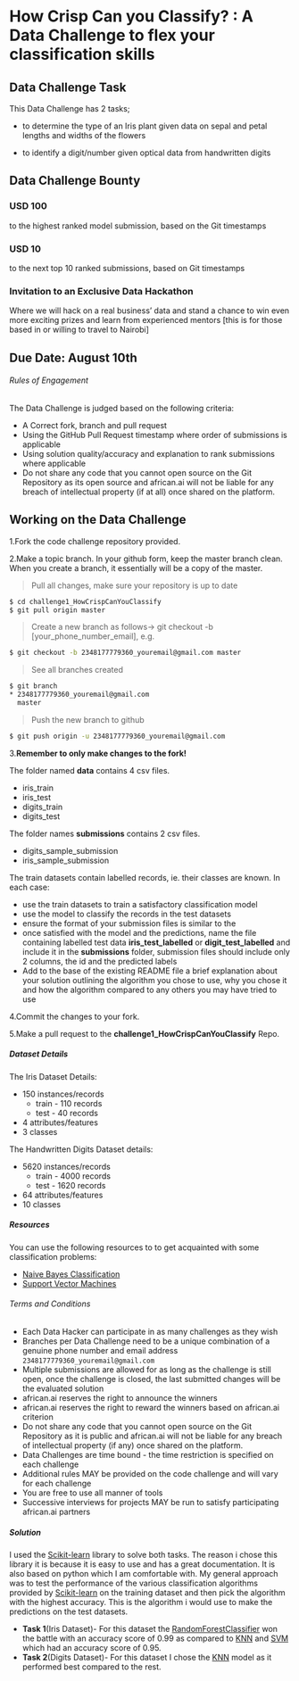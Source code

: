 # How Crisp Can you Classify? : A Data Challenge to flex your classification skills 

## Data Challenge Task
This Data Challenge has 2 tasks;
* to determine the type of an Iris plant given data on sepal and petal lengths and widths of the flowers

* to identify a digit/number given optical data from handwritten digits

## Data Challenge Bounty
### USD 100 
to the highest ranked model submission, based on the Git timestamps 
### USD 10 
to the next top 10 ranked submissions, based on Git timestamps
### Invitation to an Exclusive Data Hackathon 
Where we will hack on a real business’ data and stand a chance to win even more exciting prizes and learn from experienced mentors 
[this is for those based in or willing to travel to Nairobi]

## Due Date: August 10th

###### Rules of Engagement
The Data Challenge is judged based on the following criteria:
  - A Correct fork, branch and pull request
  - Using the GitHub Pull Request timestamp where order of submissions is applicable
  - Using solution quality/accuracy and explanation to rank submissions where applicable 
  - Do not share any code that you cannot open source on the Git Repository as its open source and african.ai will not be liable for any breach of intellectual property (if at all) once shared on the platform.

## Working on the Data Challenge
1.Fork the code challenge repository provided.

2.Make a topic branch. In your github form, keep the master branch clean. When you create a branch, it essentially will be a copy of the master.

>Pull all changes, make sure your repository is up to date

```sh
$ cd challenge1_HowCrispCanYouClassify
$ git pull origin master
```

>Create a new branch as follows-> git checkout -b [your_phone_number_email], e.g.

```sh
$ git checkout -b 2348177779360_youremail@gmail.com master
```

>See all branches created

```sh
$ git branch
* 2348177779360_youremail@gmail.com
  master
```

>Push the new branch to github

```sh
$ git push origin -u 2348177779360_youremail@gmail.com
```

3.**Remember to only make changes to the fork!**

The folder named **data** contains 4 csv files. 
* iris_train
* iris_test
* digits_train
* digits_test

The folder names **submissions** contains 2 csv files.
* digits_sample_submission
* iris_sample_submission

The train datasets contain labelled records, ie. their classes are known.
In each case:
* use the train datasets to train a satisfactory classification model
* use the model to classify the records in the test datasets
* ensure the format of your submission files is similar to the 
* once satisfied with the model and the predictions, name the file containing labelled test data **iris_test_labelled** or **digit_test_labelled** and include it in the **submissions** folder, submission files should include only 2 columns, the id and the predicted labels
* Add to the base of the existing README file a brief explanation about your solution outlining the algorithm you chose to use, why you chose it and how the algorithm compared to any others you may have tried to use  

4.Commit the changes to your fork.

5.Make a pull request to the **challenge1_HowCrispCanYouClassify** Repo.


##### Dataset Details

The Iris Dataset Details:
* 150 instances/records
  * train - 110 records
  * test  - 40 records
* 4 attributes/features
* 3 classes

The Handwritten Digits Dataset details: 
* 5620 instances/records 
  * train - 4000 records
  * test  - 1620 records
* 64 attributes/features
* 10 classes

 
##### Resources
You can use the following resources to to get acquainted with some classification problems:
* [Naive Bayes Classification](https://github.com/jakevdp/PythonDataScienceHandbook/blob/master/notebooks/05.05-Naive-Bayes.ipynb)
* [Support Vector Machines](https://github.com/jakevdp/PythonDataScienceHandbook/blob/master/notebooks/05.07-Support-Vector-Machines.ipynb)

###### Terms and Conditions
 - Each Data Hacker can participate in as many challenges as they wish
 - Branches per Data Challenge need to be a unique combination of a genuine phone number and email address ```2348177779360_youremail@gmail.com```
 - Multiple submissions are allowed for as long as the challenge is still open, once the challenge is closed, the last submitted changes will be the evaluated solution
 - african.ai reserves the right to announce the winners
 - african.ai reserves the right to reward the winners based on african.ai criterion
 - Do not share any code that you cannot open source on the Git Repository as it is public and african.ai will not be liable for any breach of intellectual property (if any) once shared on the platform.
 - Data Challenges are time bound - the time restriction is specified on each challenge
 - Additional rules MAY be provided on the code challenge and will vary for each challenge
 - You are free to use all manner of tools
 - Successive interviews for projects MAY be run to satisfy participating african.ai partners

##### Solution
I used the [Scikit-learn](http://scikit-learn.org/)  library to solve both tasks. The reason i chose this library it is because it is easy to use and has a great documentation. It is also based on python which I am comfortable with.
My general approach was to test the performance of the various classification algorithms provided by [Scikit-learn](http://scikit-learn.org/) on the training dataset and then pick the algorithm with the highest accuracy. This is the algorithm i would use to make the predictions on the test datasets.
 - **Task 1**(Iris Dataset)- For this dataset the [RandomForestClassifier](http://scikit-learn.org/stable/modules/generated/sklearn.ensemble.RandomForestClassifier.html#sklearn.ensemble.RandomForestClassifier) won the battle with an accuracy score of 0.99 as compared to [KNN](http://scikit-learn.org/stable/modules/generated/sklearn.neighbors.KNeighborsClassifier.html) and [SVM](http://scikit-learn.org/stable/modules/generated/sklearn.svm.SVC.html) which had an accuracy score of 0.95.
 - **Task 2**(Digits Dataset)- For this dataset I chose the [KNN](http://scikit-learn.org/stable/modules/generated/sklearn.neighbors.KNeighborsClassifier.html)  model as it performed best compared to the rest.